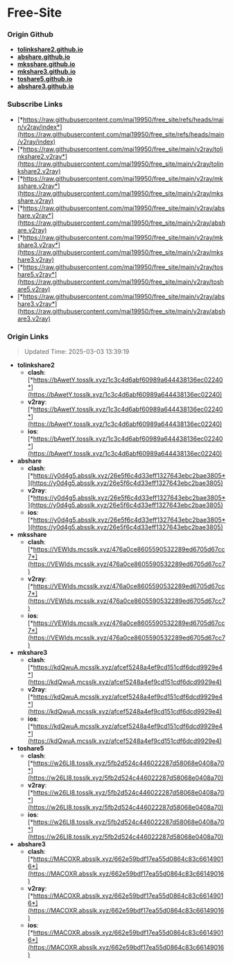 # Free-Site

### Origin Github

- [**tolinkshare2.github.io**](https://github.com/tolinkshare2/tolinkshare2.github.io)
- [**abshare.github.io**](https://github.com/abshare/abshare.github.io)
- [**mksshare.github.io**](https://github.com/mksshare/mksshare.github.io)
- [**mkshare3.github.io**](https://github.com/mkshare3/mkshare3.github.io)
- [**toshare5.github.io**](https://github.com/toshare5/toshare5.github.io)
- [**abshare3.github.io**](https://github.com/abshare3/abshare3.github.io)

### Subscribe Links

- [*https://raw.githubusercontent.com/mai19950/free_site/refs/heads/main/v2ray/index*](https://raw.githubusercontent.com/mai19950/free_site/refs/heads/main/v2ray/index)
- [*https://raw.githubusercontent.com/mai19950/free_site/main/v2ray/tolinkshare2.v2ray*](https://raw.githubusercontent.com/mai19950/free_site/main/v2ray/tolinkshare2.v2ray)
- [*https://raw.githubusercontent.com/mai19950/free_site/main/v2ray/mksshare.v2ray*](https://raw.githubusercontent.com/mai19950/free_site/main/v2ray/mksshare.v2ray)
- [*https://raw.githubusercontent.com/mai19950/free_site/main/v2ray/abshare.v2ray*](https://raw.githubusercontent.com/mai19950/free_site/main/v2ray/abshare.v2ray)
- [*https://raw.githubusercontent.com/mai19950/free_site/main/v2ray/mkshare3.v2ray*](https://raw.githubusercontent.com/mai19950/free_site/main/v2ray/mkshare3.v2ray)
- [*https://raw.githubusercontent.com/mai19950/free_site/main/v2ray/toshare5.v2ray*](https://raw.githubusercontent.com/mai19950/free_site/main/v2ray/toshare5.v2ray)
- [*https://raw.githubusercontent.com/mai19950/free_site/main/v2ray/abshare3.v2ray*](https://raw.githubusercontent.com/mai19950/free_site/main/v2ray/abshare3.v2ray)

### Origin Links

> Updated Time: 2025-03-03 13:39:19

- **tolinkshare2**
  - **clash**: [*https://bAwetY.tosslk.xyz/1c3c4d6abf60989a644438136ec02240*](https://bAwetY.tosslk.xyz/1c3c4d6abf60989a644438136ec02240)
  - **v2ray**: [*https://bAwetY.tosslk.xyz/1c3c4d6abf60989a644438136ec02240*](https://bAwetY.tosslk.xyz/1c3c4d6abf60989a644438136ec02240)
  - **ios**: [*https://bAwetY.tosslk.xyz/1c3c4d6abf60989a644438136ec02240*](https://bAwetY.tosslk.xyz/1c3c4d6abf60989a644438136ec02240)
- **abshare**
  - **clash**: [*https://y0d4g5.absslk.xyz/26e5f6c4d33eff1327643ebc2bae3805*](https://y0d4g5.absslk.xyz/26e5f6c4d33eff1327643ebc2bae3805)
  - **v2ray**: [*https://y0d4g5.absslk.xyz/26e5f6c4d33eff1327643ebc2bae3805*](https://y0d4g5.absslk.xyz/26e5f6c4d33eff1327643ebc2bae3805)
  - **ios**: [*https://y0d4g5.absslk.xyz/26e5f6c4d33eff1327643ebc2bae3805*](https://y0d4g5.absslk.xyz/26e5f6c4d33eff1327643ebc2bae3805)
- **mksshare**
  - **clash**: [*https://VEWIds.mcsslk.xyz/476a0ce8605590532289ed6705d67cc7*](https://VEWIds.mcsslk.xyz/476a0ce8605590532289ed6705d67cc7)
  - **v2ray**: [*https://VEWIds.mcsslk.xyz/476a0ce8605590532289ed6705d67cc7*](https://VEWIds.mcsslk.xyz/476a0ce8605590532289ed6705d67cc7)
  - **ios**: [*https://VEWIds.mcsslk.xyz/476a0ce8605590532289ed6705d67cc7*](https://VEWIds.mcsslk.xyz/476a0ce8605590532289ed6705d67cc7)
- **mkshare3**
  - **clash**: [*https://kdQwuA.mcsslk.xyz/afcef5248a4ef9cd151cdf6dcd9929e4*](https://kdQwuA.mcsslk.xyz/afcef5248a4ef9cd151cdf6dcd9929e4)
  - **v2ray**: [*https://kdQwuA.mcsslk.xyz/afcef5248a4ef9cd151cdf6dcd9929e4*](https://kdQwuA.mcsslk.xyz/afcef5248a4ef9cd151cdf6dcd9929e4)
  - **ios**: [*https://kdQwuA.mcsslk.xyz/afcef5248a4ef9cd151cdf6dcd9929e4*](https://kdQwuA.mcsslk.xyz/afcef5248a4ef9cd151cdf6dcd9929e4)
- **toshare5**
  - **clash**: [*https://w26LI8.tosslk.xyz/5fb2d524c446022287d58068e0408a70*](https://w26LI8.tosslk.xyz/5fb2d524c446022287d58068e0408a70)
  - **v2ray**: [*https://w26LI8.tosslk.xyz/5fb2d524c446022287d58068e0408a70*](https://w26LI8.tosslk.xyz/5fb2d524c446022287d58068e0408a70)
  - **ios**: [*https://w26LI8.tosslk.xyz/5fb2d524c446022287d58068e0408a70*](https://w26LI8.tosslk.xyz/5fb2d524c446022287d58068e0408a70)
- **abshare3**
  - **clash**: [*https://MACOXR.absslk.xyz/662e59bdf17ea55d0864c83c66149016*](https://MACOXR.absslk.xyz/662e59bdf17ea55d0864c83c66149016)
  - **v2ray**: [*https://MACOXR.absslk.xyz/662e59bdf17ea55d0864c83c66149016*](https://MACOXR.absslk.xyz/662e59bdf17ea55d0864c83c66149016)
  - **ios**: [*https://MACOXR.absslk.xyz/662e59bdf17ea55d0864c83c66149016*](https://MACOXR.absslk.xyz/662e59bdf17ea55d0864c83c66149016)
